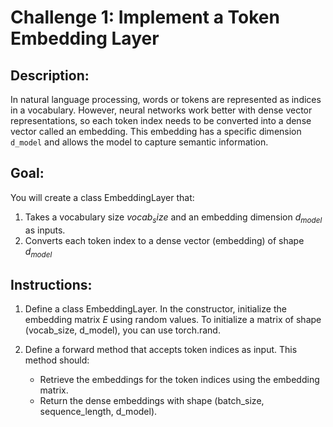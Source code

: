 # Challenge 1: Implement a Token Embedding Layer

## Description:

In natural language processing, words or tokens are represented as indices in a vocabulary. 
However, neural networks work better with dense vector representations, so each token index 
needs to be converted into a dense vector called an embedding. This embedding has a specific 
dimension `d_model` and allows the model to capture semantic information.

## Goal:

You will create a class EmbeddingLayer that:

1. Takes a vocabulary size $vocab_size$ and an embedding dimension $d_{model}$ as inputs.
2. Converts each token index to a dense vector (embedding) of shape $d_{model}$ 


## Instructions:

1. Define a class EmbeddingLayer. In the constructor, initialize the embedding matrix $E$ 
using random values. To initialize a matrix of shape (vocab_size, d_model), you can use 
torch.rand.

2. Define a forward method that accepts token indices as input. This method should:
    - Retrieve the embeddings for the token indices using the embedding matrix.
    - Return the dense embeddings with shape (batch_size, sequence_length, d_model).
